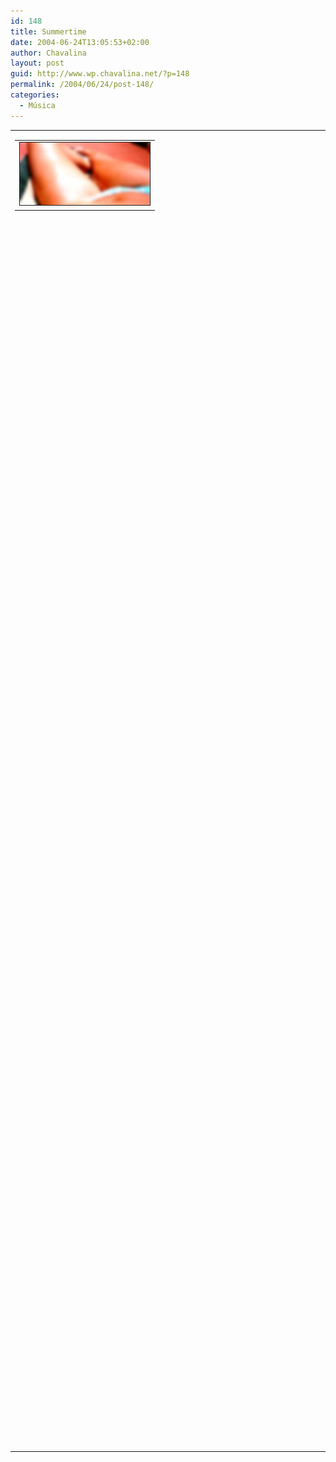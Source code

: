 ```yaml
---
id: 148
title: Summertime
date: 2004-06-24T13:05:53+02:00
author: Chavalina
layout: post
guid: http://www.wp.chavalina.net/?p=148
permalink: /2004/06/24/post-148/
categories:
  - Música
---
```

<table width="100%" border="0" cellpadding="0" cellspacing="0">
  <tr>
    <td>
      <table border="0" cellspacing="5" cellpadding="10" width="1" align="left">
        <tr>
          <td>
            <img src="/imagenes/fotos/summertime2.jpg" alt="summertime" width="208" height="100" border="1" />
          </td>
        </tr>
      </table>
      
      <p>
        "Summertime&#8230; and the living is easy&#8230;"
      </p>
      
      <p>
        El verano ya se acaba. Ya lo estoy echando de menos.
      </p>
      
      <p>
        La sangre, demasiado ocupada manteniendo la temperatura, ya no presta atenci&oacute;n al cerebro, que se va relajando, se ablanda la voluntad y deja al cuerpo m&aacute;s libre, te invade la pereza, y los sentidos se disparan, est&aacute;s preparado para percibir. El mejor momento para dejarse llevar, experimentar nuevas sensaciones. Vamos, &eacute;chale imaginaci&oacute;n y disfruta cuanto puedas, no digas "lo har&eacute; ma&ntilde;ana". Yo no pienso perder ni un minuto, &eacute;ste es mi verano y lo voy a aprovechar.
      </p>
      
      <p>
        Creedme, todo es distinto en verano <img src="/imagenes/emoticonos/guino.gif" alt="gui&ntilde;o" width="16" height="16" />
      </p>
    </td>
  </tr>
</table>